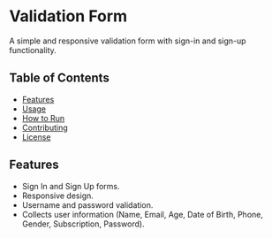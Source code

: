 # Validation Form

A simple and responsive validation form with sign-in and sign-up functionality.

## Table of Contents

- [Features](#features)
- [Usage](#usage)
- [How to Run](#how-to-run)
- [Contributing](#contributing)
- [License](#license)

## Features

- Sign In and Sign Up forms.
- Responsive design.
- Username and password validation.
- Collects user information (Name, Email, Age, Date of Birth, Phone, Gender, Subscription, Password).

